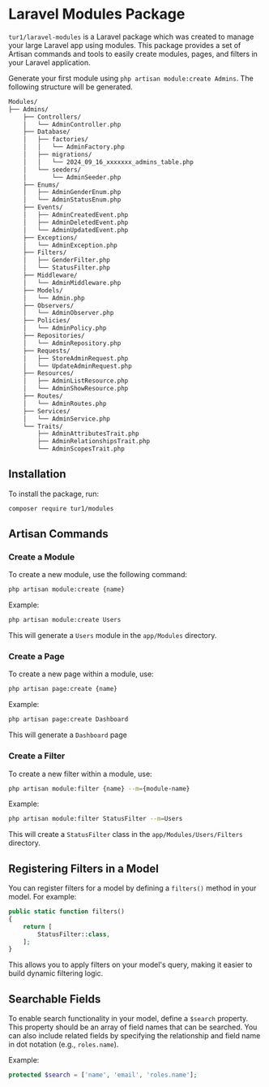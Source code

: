 
# Laravel Modules Package

`tur1/laravel-modules` is a Laravel package which was created to manage your large Laravel app using modules.
This package provides a set of Artisan commands and tools to easily create modules, pages, and filters in your Laravel application.


Generate your first module using `php artisan module:create Admins`. The following structure will be generated.

```bash
Modules/
├── Admins/
    ├── Controllers/
    │   └── AdminController.php
    ├── Database/
    │   ├── factories/
    │   │   └── AdminFactory.php
    │   ├── migrations/
    │   │   └── 2024_09_16_xxxxxxx_admins_table.php
    │   └── seeders/
    │       └── AdminSeeder.php
    ├── Enums/
    │   ├── AdminGenderEnum.php
    │   └── AdminStatusEnum.php
    ├── Events/
    │   ├── AdminCreatedEvent.php
    │   ├── AdminDeletedEvent.php
    │   └── AdminUpdatedEvent.php
    ├── Exceptions/
    │   └── AdminException.php
    ├── Filters/
    │   ├── GenderFilter.php
    │   └── StatusFilter.php
    ├── Middleware/
    │   └── AdminMiddleware.php
    ├── Models/
    │   └── Admin.php
    ├── Observers/
    │   └── AdminObserver.php
    ├── Policies/
    │   └── AdminPolicy.php
    ├── Repositories/
    │   └── AdminRepository.php
    ├── Requests/
    │   ├── StoreAdminRequest.php
    │   └── UpdateAdminRequest.php
    ├── Resources/
    │   ├── AdminListResource.php
    │   └── AdminShowResource.php
    ├── Routes/
    │   └── AdminRoutes.php
    ├── Services/
    │   └── AdminService.php
    └── Traits/
        ├── AdminAttributesTrait.php
        ├── AdminRelationshipsTrait.php
        └── AdminScopesTrait.php
```
## Installation

To install the package, run:

```bash
composer require tur1/modules
```

## Artisan Commands

### Create a Module

To create a new module, use the following command:

```bash
php artisan module:create {name}
```

Example:

```bash
php artisan module:create Users
```

This will generate a `Users` module in the `app/Modules` directory.

### Create a Page

To create a new page within a module, use:

```bash
php artisan page:create {name}
```

Example:

```bash
php artisan page:create Dashboard
```

This will generate a `Dashboard` page 

### Create a Filter

To create a new filter within a module, use:

```bash
php artisan module:filter {name} --m={module-name}
```

Example:

```bash
php artisan module:filter StatusFilter --m=Users
```

This will create a `StatusFilter` class in the `app/Modules/Users/Filters` directory.

## Registering Filters in a Model

You can register filters for a model by defining a `filters()` method in your model. For example:

```php
public static function filters()
{
    return [
        StatusFilter::class,
    ];
}
```

This allows you to apply filters on your model's query, making it easier to build dynamic filtering logic.

## Searchable Fields

To enable search functionality in your model, define a `$search` property. This property should be an array of field names that can be searched. You can also include related fields by specifying the relationship and field name in dot notation (e.g., `roles.name`).

Example:

```php
protected $search = ['name', 'email', 'roles.name'];
```


